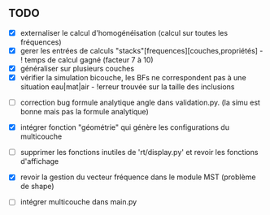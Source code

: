 ## TODO

* [X] externaliser le calcul d'homogénéisation (calcul sur toutes les fréquences)
* [X] gerer les entrées de calculs "stacks"[frequences][couches,propriétés]
      - ! temps de calcul gagné (facteur 7 à 10)
* [X] généraliser sur plusieurs couches
* [X] vérifier la simulation bicouche, les BFs ne correspondent pas à une situation eau|mat|air
      - !erreur trouvée sur la taille des inclusions
- [ ] correction bug formule analytique angle dans validation.py. (la simu est bonne mais pas la formule analytique)
* [X] intégrer fonction "géométrie" qui génère les configurations du multicouche
- [ ] supprimer les fonctions inutiles de 'rt/display.py' et revoir les fonctions d'affichage
- [X] revoir la gestion du vecteur fréquence dans le module MST (problème de shape)
- [ ] intégrer multicouche dans main.py


